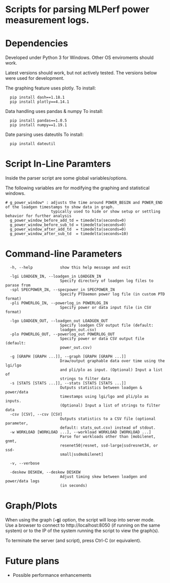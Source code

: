 # Scripts for parsing MLPerf power measurement logs. 


# Dependencies

Developed under Python 3 for Windows.
Other OS enviroments should work.

Latest versions should work, but not actively tested.  The versions below were used for development.

The graphing feature uses plotly.
To install:
```
  pip install dash==1.18.1
  pip install plotly==4.14.1
```

Data handling uses pandas & numpy
To install:
```
  pip install pandas==1.0.5
  pip install numpy==1.19.1
```

Date parsing uses dateutils
To install:
```
  pip install dateutil
```


# Script In-Line Paramters

Inside the parser script are some global variables/options.

The following variables are for modifying the graphing and statistical windows.
```
# g_power_window* : adjusts the time around POWER_BEGIN and POWER_END of the loadgen timestamps to show data in graph.
                    typically used to hide or show setup or settling behavior for further analysis
  g_power_window_before_add_td = timedelta(seconds=0)
  g_power_window_before_sub_td = timedelta(seconds=0)
  g_power_window_after_add_td  = timedelta(seconds=0)
  g_power_window_after_sub_td  = timedelta(seconds=10)
```

# Command-line Parameters

```
  -h, --help            show this help message and exit
  
  -lgi LOADGEN_IN, --loadgen_in LOADGEN_IN
                        Specify directory of loadgen log files to parase from
  -spl SPECPOWER_IN, --specpower_in SPECPOWER_IN
                        Specify PTDaemon power log file (in custom PTD format)
  -pli POWERLOG_IN, --powerlog_in POWERLOG_IN
                        Specify power or data input file (in CSV format)

  -lgo LOADGEN_OUT, --loadgen_out LOADGEN_OUT
                        Specify loadgen CSV output file (default:
                        loadgen_out.csv)
  -plo POWERLOG_OUT, --powerlog_out POWERLOG_OUT
                        Specify power or data CSV output file (default:
                        power_out.csv)

  -g [GRAPH [GRAPH ...]], --graph [GRAPH [GRAPH ...]]
                        Draw/output graphable data over time using the lgi/lgo
                        and pli/plo as input. (Optional) Input a list of
                        strings to filter data
  -s [STATS [STATS ...]], --stats [STATS [STATS ...]]
                        Outputs statistics between loadgen & power/data
                        timestamps using lgi/lgo and pli/plo as inputs.
                        (Optional) Input a list of strings to filter data
  -csv [CSV], --csv [CSV]
                        Outputs statistics to a CSV file (optional parameter,
                        default: stats_out.csv) instead of stdout.
  -w WORKLOAD [WORKLOAD ...], --workload WORKLOAD [WORKLOAD ...]
                        Parse for workloads other than [mobilenet, gnmt,
                        resenet50|resnet, ssd-large|ssdresnet34, or ssd-
                        small|ssdmobilenet]

  -v, --verbose

  -deskew DESKEW, --deskew DESKEW
                        Adjust timing skew between loadgen and power/data logs
                        (in seconds)
```

# Graph/Plots

When using the graph (**-g**) option, the script will loop into server mode.  
Use a browser to connect to http://localhost:8050 (if running on the same system) or to the IP of the system running the script to view the graph(s).

To terminate the server (and script), press Ctrl-C (or equivalent).


# Future plans

- Possible performance enhancements
